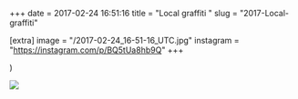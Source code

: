 +++
date = 2017-02-24 16:51:16
title = "Local graffiti "
slug = "2017-Local-graffiti"

[extra]
image = "/2017-02-24_16-51-16_UTC.jpg"
instagram = "https://instagram.com/p/BQ5tUa8hb9Q"
+++

)

<img src="/2017-02-24_16-51-16_UTC.jpg" />
